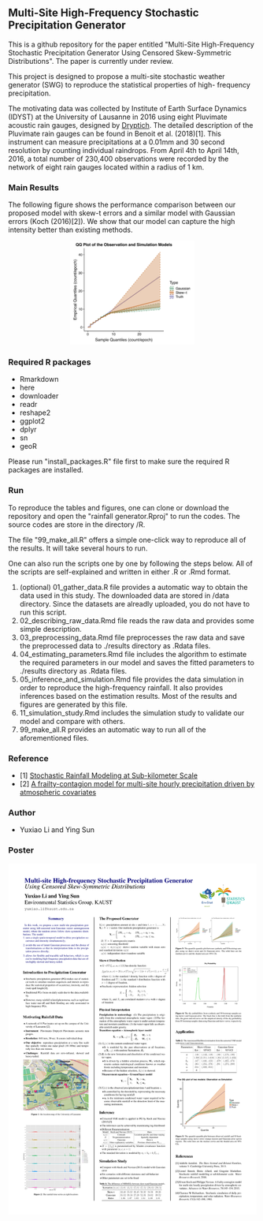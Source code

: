 ## Multi-Site High-Frequency Stochastic Precipitation Generator

This is a github repository for the paper entitled "Multi-Site High-Frequency Stochastic Precipitation Generator Using Censored Skew-Symmetric Distributions". The paper is currently under review.

This project is designed to propose a multi-site stochastic weather generator (SWG) to reproduce the statistical properties of high- frequency precipitation.

The motivating data was collected by Institute of Earth Surface Dynamics (IDYST) at the University of Lausanne in 2016 using eight Pluvimate acoustic rain gauges, designed by [Dryptich](http://www.driptych.com). The detailed description of the Pluvimate rain gauges can be found in Benoit et al. (2018)[1]. This instrument can measure precipitations at a 0.01mm and 30 second resolution by counting individual raindrops. From April 4th to April 14th, 2016, a total number of 230,400 observations were recorded by the network of eight rain gauges located within a radius of 1 km.

### Main Results

The following figure shows the performance comparison between our proposed model with skew-t errors and a similar model with Gaussian errors (Koch (2016)[2]). We show that our model can capture the high intensity better than existing methods.

<a href="https://github.com/aleksada/Multisite_HighFreq_PG/master">
<div align="center">
	<img src="imgs/qqapp.jpg" width="50%" height="10%"/>
</div>
</a>


### Required R packages
* Rmarkdown
* here
* downloader
* readr
* reshape2
* ggplot2
* dplyr
* sn
* geoR

Please run "install_packages.R" file first to make sure the required R packages are installed.

### Run
To reproduce the tables and figures, one can clone or download the repository and open the "rainfall generator.Rproj" to run the codes. The source codes are store in the directory /R.

The file "99_make_all.R" offers a simple one-click way to reproduce all of the results. It will take several hours to run. 

One can also run the scripts one by one by following the steps below. All of the scripts are self-explained and written in either .R or .Rmd format.

1. (optional) 01_gather_data.R file provides a automatic way to obtain the data used in this study. The downloaded data are stored in /data directory. Since the datasets are alreadly uploaded, you do not have to run this script.
1. 02_describing_raw_data.Rmd file reads the raw data and provides some simple description.
1. 03_preprocessing_data.Rmd file preprocesses the raw data and save the preprocessed data to ./results directory as .Rdata files.
1. 04_estimating_parameters.Rmd file includes the algorithm to estimate the required parameters in our model and saves the fitted parameters to ./results directory as .Rdata files.
1. 05_inference_and_simulation.Rmd file provides the data simulation in order to reproduce the high-frequency rainfall. It also provides inferences based on the estimation results. Most of the results and figures are generated by this file.
1. 11_simulation_study.Rmd includes the simulation study to validate our model and compare with others.
1. 99_make_all.R provides an automatic way to run all of the aforementioned files.

### Reference
* [1] [Stochastic Rainfall Modeling at Sub-kilometer Scale](https://agupubs.onlinelibrary.wiley.com/doi/full/10.1029/2018WR022817)
* [2] [A frailty-contagion model for multi-site hourly precipitation driven by atmospheric covariates](https://www.sciencedirect.com/science/article/pii/S0309170815000032)

### Author
- Yuxiao Li and Ying Sun

### Poster

![QQplot](imgs/poster.jpg)
